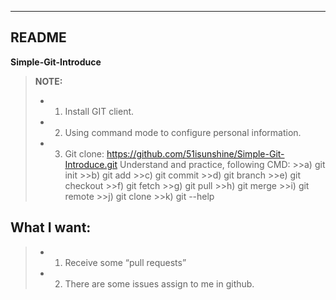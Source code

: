 ----------


README
---------

**Simple-Git-Introduce** 

> **NOTE:**
> 
> - 1)	Install GIT client.
> - 2)	Using command mode to configure personal information.
> - 3)	Git clone: https://github.com/51isunshine/Simple-Git-Introduce.git Understand and practice, following CMD:
        >>a)	git init
        >>b)	git add
        >>c)	git commit
        >>d)	git branch
        >>e)	git checkout
        >>f)	git fetch
        >>g)	git pull
        >>h)	git merge
        >>i)	git remote
        >>j)    git clone
        >>k)    git --help

**What I want:**
-----
> - 1)  Receive some “pull requests”
> - 2)	There are some issues assign to me in github.
